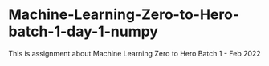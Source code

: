 # Machine-Learning-Zero-to-Hero-batch-1-day-1-numpy
This is assignment about Machine Learning Zero to Hero Batch 1 - Feb 2022

